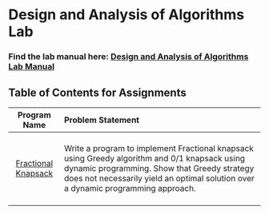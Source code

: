 # Design and Analysis of Algorithms Lab

### Find the lab manual here: [Design and Analysis of Algorithms Lab Manual](LP1.pdf)

## Table of Contents for Assignments

|                          Program Name                           | Problem Statement                                                                                                                                                                                                                               |
| :-------------------------------------------------------------: | :---------------------------------------------------------------------------------------------------------------------------------------------------------------------------------------------------------------------------------------------- |
| [Fractional Knapsack](Assignment01%20-%20Fractional%20Knapsack) | <br>Write a program to implement Fractional knapsack using Greedy algorithm and 0/1 knapsack using dynamic programming. Show that Greedy strategy does not necessarily yield an optimal solution over a dynamic programming approach. <br> <br> |
